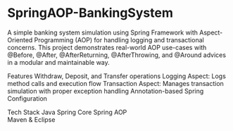 # SpringAOP-BankingSystem
A simple banking system simulation using Spring Framework with Aspect-Oriented Programming (AOP) for handling logging and transactional concerns. This project demonstrates real-world AOP use-cases with @Before, @After, @AfterReturning, @AfterThrowing, and @Around advices in a modular and maintainable way.

 Features
Withdraw, Deposit, and Transfer operations
Logging Aspect: Logs method calls and execution flow
Transaction Aspect: Manages transaction simulation with proper exception handling
Annotation-based Spring Configuration


Tech Stack
Java
Spring Core	
Spring AOP	
Maven & Eclipse
